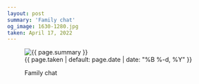 ```yaml
---
layout: post
summary: 'Family chat'
og_image: 1630-1280.jpg
taken: April 17, 2022
---
```


<figure class="post">
<img alt="{{ page.summary }}" sizes="(min-width: 700px) 50vw, calc(100vw - 2rem)" src="{{ site.assets_url }}/1630-640.jpg" srcset="{{ site.assets_url }}/1630-320.jpg 320w, {{ site.assets_url }}/1630-640.jpg 640w, {{ site.assets_url }}/1630-960.jpg 960w, {{ site.assets_url }}/1630-1280.jpg 1280w"/>
<figcaption>
<time>{{ page.taken | default: page.date | date: "%B %-d, %Y" }}</time>
<p>Family chat</p>
</figcaption>
</figure>
